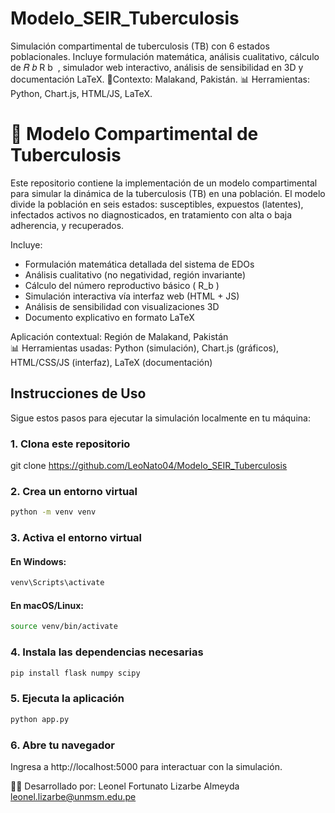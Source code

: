 # Modelo_SEIR_Tuberculosis
Simulación compartimental de tuberculosis (TB) con 6 estados poblacionales. Incluye formulación matemática, análisis cualitativo, cálculo de  𝑅 𝑏 R  b ​  , simulador web interactivo, análisis de sensibilidad en 3D y documentación LaTeX. 📍Contexto: Malakand, Pakistán. 📊 Herramientas: Python, Chart.js, HTML/JS, LaTeX.


# 🧪 Modelo Compartimental de Tuberculosis

Este repositorio contiene la implementación de un modelo compartimental para simular la dinámica de la tuberculosis (TB) en una población. El modelo divide la población en seis estados: susceptibles, expuestos (latentes), infectados activos no diagnosticados, en tratamiento con alta o baja adherencia, y recuperados.

Incluye:

- Formulación matemática detallada del sistema de EDOs  
- Análisis cualitativo (no negatividad, región invariante)  
- Cálculo del número reproductivo básico \( R_b \)  
- Simulación interactiva vía interfaz web (HTML + JS)  
- Análisis de sensibilidad con visualizaciones 3D
- Documento explicativo en formato LaTeX  

Aplicación contextual: Región de Malakand, Pakistán  
📊 Herramientas usadas: Python (simulación), Chart.js (gráficos), HTML/CSS/JS (interfaz), LaTeX (documentación)


## Instrucciones de Uso
Sigue estos pasos para ejecutar la simulación localmente en tu máquina:

### 1. Clona este repositorio
git clone https://github.com/LeoNato04/Modelo_SEIR_Tuberculosis

### 2. Crea un entorno virtual
```bash
python -m venv venv
```

### 3. Activa el entorno virtual
#### En Windows:
```bash
venv\Scripts\activate
```
#### En macOS/Linux:
```bash
source venv/bin/activate
```

### 4. Instala las dependencias necesarias
```bash
pip install flask numpy scipy
```

### 5. Ejecuta la aplicación
```bash
python app.py
```

### 6. Abre tu navegador
Ingresa a http://localhost:5000 para interactuar con la simulación.

👨‍💻 Desarrollado por: Leonel Fortunato Lizarbe Almeyda
leonel.lizarbe@unmsm.edu.pe


